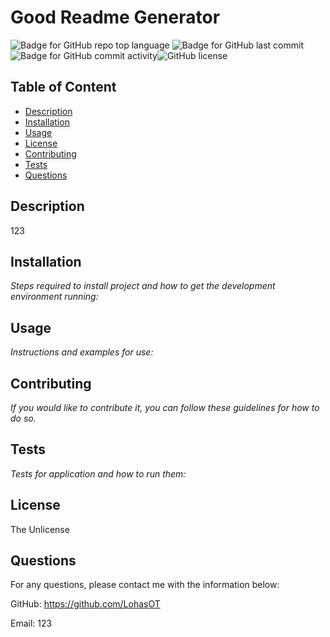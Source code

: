 

  # Good Readme Generator

  ![Badge for GitHub repo top language](https://img.shields.io/github/languages/top/LohasOT/GoodReadmeGen?style=flat&logo=appveyor) ![Badge for GitHub last commit](https://img.shields.io/github/last-commit/LohasOT/GoodReadmeGen?style=flat&logo=appveyor) ![Badge for GitHub commit activity](https://img.shields.io/github/commit-activity/w/LohasOT/GoodReadmeGen?color=purple)![GitHub license](https://img.shields.io/badge/license-TheUnlicense-blue.svg)


  ## Table of Content

  - [Description](#description)
  - [Installation](#installation)
  - [Usage](#usage)
  - [License](#license)
  - [Contributing](#contributing)
  - [Tests](#tests)
  - [Questions](#questions)


  ## Description
  123

  ## Installation

  *Steps required to install project and how to get the development environment running:*

  

  ## Usage

  *Instructions and examples for use:*

  

  ## Contributing

  *If you would like to contribute it, you can follow these guidelines for how to do so.*

  

  ## Tests

  *Tests for application and how to run them:*

  

  ## License

  The Unlicense

  ## Questions

  For any questions, please contact me with the information below:

  GitHub: https://github.com/LohasOT

  Email: 123
